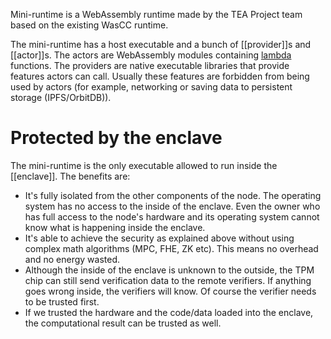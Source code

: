 Mini-runtime is a WebAssembly runtime made by the TEA Project team based on the existing WasCC runtime.

The mini-runtime has a host executable and a bunch of [[provider]]s and [[actor]]s. The actors are WebAssembly modules containing [lambda](https://en.wikipedia.org/wiki/Lambda_calculus) functions. The providers are native executable libraries that provide features actors can call. Usually these features are forbidden from being used by actors (for example, networking or saving data to persistent storage (IPFS/OrbitDB)).

# Protected by the enclave
The mini-runtime is the only executable allowed to run inside the [[enclave]]. The benefits are:

- It's fully isolated from the other components of the node. The operating system has no access to the inside of the enclave. Even the owner who has full access to the node's hardware and its operating system cannot know what is happening inside the enclave.
- It's able to achieve the security as explained above without using complex math algorithms (MPC, FHE, ZK etc). This means no overhead and no energy wasted.
- Although the inside of the enclave is unknown to the outside, the TPM chip can still send verification data to the remote verifiers. If anything goes wrong inside, the verifiers will know. Of course the verifier needs to be trusted first. 
- If we trusted the hardware and the code/data loaded into the enclave, the computational result can be trusted as well.


